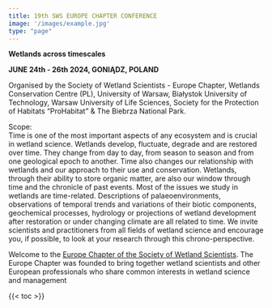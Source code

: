 ```yaml
---
title: 19th SWS EUROPE CHAPTER CONFERENCE
image: '/images/example.jpg'
type: "page"
---
```

**Wetlands across timescales**

**JUNE 24th - 26th 2024, GONIĄDZ, POLAND**

Organised by the Society of Wetland Scientists - Europe Chapter, Wetlands Conservation Centre (PL), University of Warsaw, Białystok University of Technology, Warsaw University of Life Sciences, Society for the Protection of Habitats “ProHabitat” & The Biebrza National Park.

Scope:\
Time is one of the most important aspects of any ecosystem and is crucial in wetland science. Wetlands develop, fluctuate, degrade and are restored over time. They change from day to day, from season to season and from one geological epoch to another. Time also changes our relationship with wetlands and our approach to their use and conservation. Wetlands, through their ability to store organic matter, are also our window through time and the chronicle of past events. Most of the issues we study in wetlands are time-related. Descriptions of palaeoenvironments, observations of temporal trends and variations of their biotic components, geochemical processes, hydrology or projections of wetland development after restoration or under changing climate are all related to time.
We invite scientists and practitioners from all fields of wetland science and encourage you, if possible, to look at your research through this chrono-perspective.

Welcome to the [Europe Chapter of the Society of Wetland Scientists](https://members.sws.org/europe-chapter). The Europe Chapter was founded to bring together wetland scientists and other European professionals who share common interests in wetland science and management

{{< toc >}}
